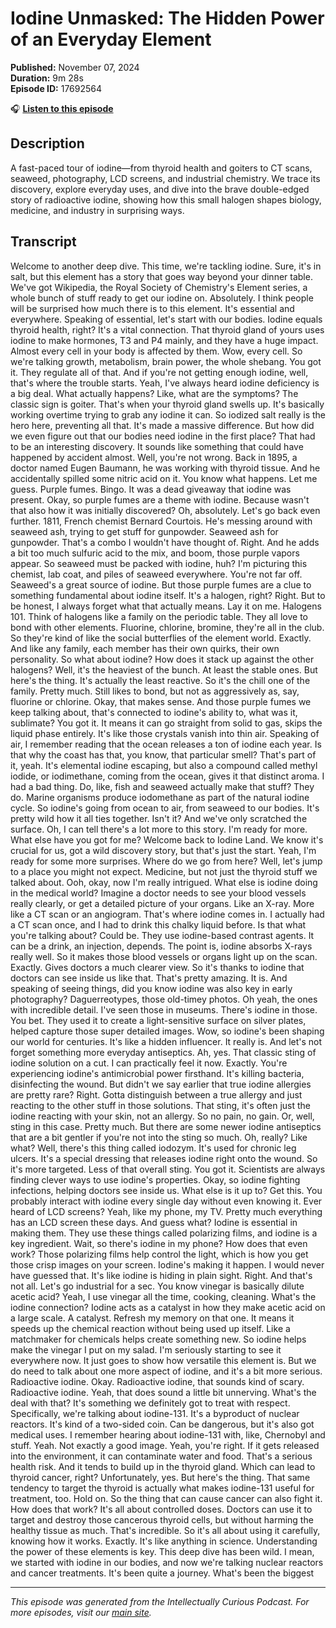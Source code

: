 # Iodine Unmasked: The Hidden Power of an Everyday Element

**Published:** November 07, 2024  
**Duration:** 9m 28s  
**Episode ID:** 17692564

🎧 **[Listen to this episode](https://intellectuallycurious.buzzsprout.com/2529712/episodes/17692564-iodine-unmasked-the-hidden-power-of-an-everyday-element)**

## Description

A fast-paced tour of iodine—from thyroid health and goiters to CT scans, seaweed, photography, LCD screens, and industrial chemistry. We trace its discovery, explore everyday uses, and dive into the brave double-edged story of radioactive iodine, showing how this small halogen shapes biology, medicine, and industry in surprising ways.

## Transcript

Welcome to another deep dive. This time, we're tackling iodine. Sure, it's in salt, but this element has a story that goes way beyond your dinner table. We've got Wikipedia, the Royal Society of Chemistry's Element series, a whole bunch of stuff ready to get our iodine on. Absolutely. I think people will be surprised how much there is to this element. It's essential and everywhere. Speaking of essential, let's start with our bodies. Iodine equals thyroid health, right? It's a vital connection. That thyroid gland of yours uses iodine to make hormones, T3 and P4 mainly, and they have a huge impact. Almost every cell in your body is affected by them. Wow, every cell. So we're talking growth, metabolism, brain power, the whole shebang. You got it. They regulate all of that. And if you're not getting enough iodine, well, that's where the trouble starts. Yeah, I've always heard iodine deficiency is a big deal. What actually happens? Like, what are the symptoms? The classic sign is goiter. That's when your thyroid gland swells up. It's basically working overtime trying to grab any iodine it can. So iodized salt really is the hero here, preventing all that. It's made a massive difference. But how did we even figure out that our bodies need iodine in the first place? That had to be an interesting discovery. It sounds like something that could have happened by accident almost. Well, you're not wrong. Back in 1895, a doctor named Eugen Baumann, he was working with thyroid tissue. And he accidentally spilled some nitric acid on it. You know what happens. Let me guess. Purple fumes. Bingo. It was a dead giveaway that iodine was present. Okay, so purple fumes are a theme with iodine. Because wasn't that also how it was initially discovered? Oh, absolutely. Let's go back even further. 1811, French chemist Bernard Courtois. He's messing around with seaweed ash, trying to get stuff for gunpowder. Seaweed ash for gunpowder. That's a combo I wouldn't have thought of. Right. And he adds a bit too much sulfuric acid to the mix, and boom, those purple vapors appear. So seaweed must be packed with iodine, huh? I'm picturing this chemist, lab coat, and piles of seaweed everywhere. You're not far off. Seaweed's a great source of iodine. But those purple fumes are a clue to something fundamental about iodine itself. It's a halogen, right? Right. But to be honest, I always forget what that actually means. Lay it on me. Halogens 101. Think of halogens like a family on the periodic table. They all love to bond with other elements. Fluorine, chlorine, bromine, they're all in the club. So they're kind of like the social butterflies of the element world. Exactly. And like any family, each member has their own quirks, their own personality. So what about iodine? How does it stack up against the other halogens? Well, it's the heaviest of the bunch. At least the stable ones. But here's the thing. It's actually the least reactive. So it's the chill one of the family. Pretty much. Still likes to bond, but not as aggressively as, say, fluorine or chlorine. Okay, that makes sense. And those purple fumes we keep talking about, that's connected to iodine's ability to, what was it, sublimate? You got it. It means it can go straight from solid to gas, skips the liquid phase entirely. It's like those crystals vanish into thin air. Speaking of air, I remember reading that the ocean releases a ton of iodine each year. Is that why the coast has that, you know, that particular smell? That's part of it, yeah. It's elemental iodine escaping, but also a compound called methyl iodide, or iodimethane, coming from the ocean, gives it that distinct aroma. I had a bad thing. Do, like, fish and seaweed actually make that stuff? They do. Marine organisms produce iodomethane as part of the natural iodine cycle. So iodine's going from ocean to air, from seaweed to our bodies. It's pretty wild how it all ties together. Isn't it? And we've only scratched the surface. Oh, I can tell there's a lot more to this story. I'm ready for more. What else have you got for me? Welcome back to Iodine Land. We know it's crucial for us, got a wild discovery story, but that's just the start. Yeah, I'm ready for some more surprises. Where do we go from here? Well, let's jump to a place you might not expect. Medicine, but not just the thyroid stuff we talked about. Ooh, okay, now I'm really intrigued. What else is iodine doing in the medical world? Imagine a doctor needs to see your blood vessels really clearly, or get a detailed picture of your organs. Like an X-ray. More like a CT scan or an angiogram. That's where iodine comes in. I actually had a CT scan once, and I had to drink this chalky liquid before. Is that what you're talking about? Could be. They use iodine-based contrast agents. It can be a drink, an injection, depends. The point is, iodine absorbs X-rays really well. So it makes those blood vessels or organs light up on the scan. Exactly. Gives doctors a much clearer view. So it's thanks to iodine that doctors can see inside us like that. That's pretty amazing. It is. And speaking of seeing things, did you know iodine was also key in early photography? Daguerreotypes, those old-timey photos. Oh yeah, the ones with incredible detail. I've seen those in museums. There's iodine in those. You bet. They used it to create a light-sensitive surface on silver plates, helped capture those super detailed images. Wow, so iodine's been shaping our world for centuries. It's like a hidden influencer. It really is. And let's not forget something more everyday antiseptics. Ah, yes. That classic sting of iodine solution on a cut. I can practically feel it now. Exactly. You're experiencing iodine's antimicrobial power firsthand. It's killing bacteria, disinfecting the wound. But didn't we say earlier that true iodine allergies are pretty rare? Right. Gotta distinguish between a true allergy and just reacting to the other stuff in those solutions. That sting, it's often just the iodine reacting with your skin, not an allergy. So no pain, no gain. Or, well, sting in this case. Pretty much. But there are some newer iodine antiseptics that are a bit gentler if you're not into the sting so much. Oh, really? Like what? Well, there's this thing called iodozym. It's used for chronic leg ulcers. It's a special dressing that releases iodine right onto the wound. So it's more targeted. Less of that overall sting. You got it. Scientists are always finding clever ways to use iodine's properties. Okay, so iodine fighting infections, helping doctors see inside us. What else is it up to? Get this. You probably interact with iodine every single day without even knowing it. Ever heard of LCD screens? Yeah, like my phone, my TV. Pretty much everything has an LCD screen these days. And guess what? Iodine is essential in making them. They use these things called polarizing films, and iodine is a key ingredient. Wait, so there's iodine in my phone? How does that even work? Those polarizing films help control the light, which is how you get those crisp images on your screen. Iodine's making it happen. I would never have guessed that. It's like iodine is hiding in plain sight. Right. And that's not all. Let's go industrial for a sec. You know vinegar is basically dilute acetic acid? Yeah, I use vinegar all the time, cooking, cleaning. What's the iodine connection? Iodine acts as a catalyst in how they make acetic acid on a large scale. A catalyst. Refresh my memory on that one. It means it speeds up the chemical reaction without being used up itself. Like a matchmaker for chemicals helps create something new. So iodine helps make the vinegar I put on my salad. I'm seriously starting to see it everywhere now. It just goes to show how versatile this element is. But we do need to talk about one more aspect of iodine, and it's a bit more serious. Radioactive iodine. Okay. Radioactive iodine, that sounds kind of scary. Radioactive iodine. Yeah, that does sound a little bit unnerving. What's the deal with that? It's something we definitely got to treat with respect. Specifically, we're talking about iodine-131. It's a byproduct of nuclear reactors. It's kind of a two-sided coin. Can be dangerous, but it's also got medical uses. I remember hearing about iodine-131 with, like, Chernobyl and stuff. Yeah. Not exactly a good image. Yeah, you're right. If it gets released into the environment, it can contaminate water and food. That's a serious health risk. And it tends to build up in the thyroid gland. Which can lead to thyroid cancer, right? Unfortunately, yes. But here's the thing. That same tendency to target the thyroid is actually what makes iodine-131 useful for treatment, too. Hold on. So the thing that can cause cancer can also fight it. How does that work? It's all about controlled doses. Doctors can use it to target and destroy those cancerous thyroid cells, but without harming the healthy tissue as much. That's incredible. So it's all about using it carefully, knowing how it works. Exactly. It's like anything in science. Understanding the power of these elements is key. This deep dive has been wild. I mean, we started with iodine in our bodies, and now we're talking nuclear reactors and cancer treatments. It's been quite a journey. What's been the biggest

---
*This episode was generated from the Intellectually Curious Podcast. For more episodes, visit our [main site](https://intellectuallycurious.buzzsprout.com).*
